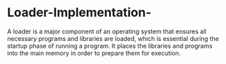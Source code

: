 # Loader-Implementation-
A loader is a major component of an operating system that ensures all necessary programs and libraries are loaded, which is essential during the startup phase of running a program. It places the libraries and programs into the main memory in order to prepare them for execution.
